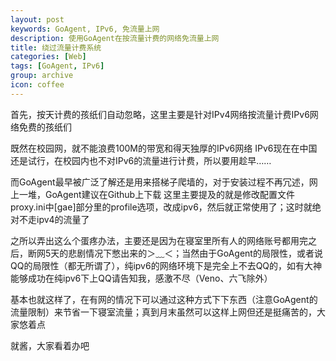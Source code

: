 ```yaml
---
layout: post
keywords: GoAgent, IPv6, 免流量上网
description: 使用GoAgent在按流量计费的网络免流量上网
title: 绕过流量计费系统
categories: [Web]
tags: [GoAgent, IPv6]
group: archive
icon: coffee
---
```


首先，按天计费的孩纸们自动忽略，这里主要是针对IPv4网络按流量计费IPv6网络免费的孩纸们

既然在校园网，就不能浪费100M的带宽和得天独厚的IPv6网络
IPv6现在在中国还是试行，在校园内也不对IPv6的流量进行计费，所以要用趁早……

而GoAgent最早被广泛了解还是用来搭梯子爬墙的，对于安装过程不再冗述，网上一堆，GoAgent建议在Github上下载
这里主要提及的就是修改配置文件proxy.ini中[gae]部分里的profile选项，改成ipv6，然后就正常使用了；这时就绝对不走ipv4的流量了

之所以弄出这么个蛋疼办法，主要还是因为在寝室里所有人的网络账号都用完之后，断网5天的悲剧情况下憋出来的＞﹏＜；当然由于GoAgent的局限性，或者说QQ的局限性（都无所谓了），纯ipv6的网络环境下是完全上不去QQ的，如有大神能够成功在纯ipv6下上QQ请告知我，感激不尽（Veno、六飞除外）

基本也就这样了，在有网的情况下可以通过这种方式下下东西（注意GoAgent的流量限制）来节省一下寝室流量；真到月末虽然可以这样上网但还是挺痛苦的，大家悠着点

就酱，大家看着办吧